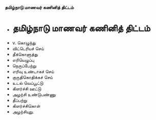 **தமிழ்நாடு மாணவர் கணினித் திட்டம்**
- # தமிழ்நாடு மாணவர் கணினித் திட்டம்
- v. கொழுந்து
- விட்டெரியச் செய்
- தீக்கொளுத்து
- எரியெழுப்பு
- நெருப்பேற்று
- எரிவு உண்டாகச் செய்
- குருதிகொதிக்கச் செய்
- உடல் வெப்பூட்டு
- கிளர்ச்சி ஊட்டு
- அழற்சி உண்டுபண்ணு
- தீப்பற்று
- கிளர்ச்சிகொள்
- அழற்சியுறு.

